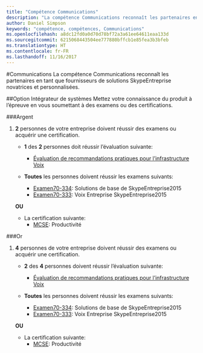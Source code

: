 ```yaml
---
title: "Compétence Communications"
description: "La compétence Communications reconnaît les partenaires en tant que fournisseurs de solutions SkypeEntreprise novatrices et personnalisées."
author: Daniel Simpson
keywords: "compétence, compétences, Communications"
ms.openlocfilehash: a8dc12fd0a0d70d78bf72a3a61ee64611eaa133d
ms.sourcegitcommit: 6215068443504ee777880bffcb1e85fea3b3bfeb
ms.translationtype: HT
ms.contentlocale: fr-FR
ms.lasthandoff: 11/16/2017
---
```

#<a name="communications"></a>Communications
La compétence Communications reconnaît les partenaires en tant que fournisseurs de solutions SkypeEntreprise novatrices et personnalisées.

##<a name="systems-integrator-option"></a>Option Intégrateur de systèmes
Mettez votre connaissance du produit à l’épreuve en vous soumettant à des examens ou des certifications.
  
###<a name="silver"></a>Argent

1. **2** personnes de votre entreprise doivent réussir des examens ou acquérir une certification.

    - **1** des **2** personnes doit réussir l’évaluation suivante:
        - [Évaluation de recommandations pratiques pour l’infrastructure Voix](https://partneruniversity.microsoft.com/?whr=uri:MicrosoftAccount&courseId=16802&scoId=g6fMfp80C_5406265419)

    - **Toutes** les personnes doivent réussir les examens suivants:
        - [Examen70-334](https://www.microsoft.com/en-us/learning/exam-70-334.aspx): Solutions de base de SkypeEntreprise2015
        - [Examen70-333](https://www.microsoft.com/en-us/learning/exam-70-333.aspx): Voix Entreprise SkypeEntreprise2015

    **OU**

    - La certification suivante:
        - [MCSE](https://www.microsoft.com/en-us/learning/mcse-productivity-certification.aspx): Productivité

###<a name="gold"></a>Or

1. **4** personnes de votre entreprise doivent réussir des examens ou acquérir une certification.

    - **2** des **4** personnes doivent réussir l’évaluation suivante:
        - [Évaluation de recommandations pratiques pour l’infrastructure Voix](https://partneruniversity.microsoft.com/?whr=uri:MicrosoftAccount&courseId=16802&scoId=g6fMfp80C_5406265419)

    - **Toutes** les personnes doivent réussir les examens suivants:
        - [Examen70-334](https://www.microsoft.com/en-us/learning/exam-70-334.aspx): Solutions de base de SkypeEntreprise2015
        - [Examen70-333](https://www.microsoft.com/en-us/learning/exam-70-333.aspx): Voix Entreprise SkypeEntreprise2015

    **OU**

    - La certification suivante:
        - [MCSE](https://www.microsoft.com/en-us/learning/mcse-productivity-certification.aspx): Productivité


